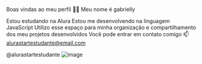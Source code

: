 Boas vindas ao meu perfil 💙💙
Meu nome é gabrielly

Estou estudando na Alura
Estou me desenvolvendo na linguagem JavaScript
Utilizo esse espaço para minha organização e compartilhamento dos meu projetos desenvolvidos
Você pode entrar em contato comigo 📫
alurastartestudante@email.com

@alurastartestudante
![image](https://github.com/user-attachments/assets/886b5388-79b8-461c-be9f-78196f81a266)
